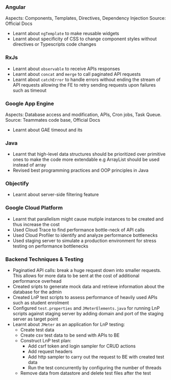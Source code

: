 ### Angular

Aspects: Components, Templates, Directives, Dependency Injection
Source: Official Docs

- Learnt about `ngTemplate` to make reusable widgets
- Learnt about specificity of CSS to change component styles without directives or Typescripts code changes

### RxJs
- Learnt about `observable` to receive APIs responses
- Learnt about ```concat``` and ```merge``` to call paginated API requests
- Learnt about ```catchError``` to handle errors without ending the stream of API requests allowing the FE to retry sending requests upon failures such as timeout

### Google App Engine

Aspects: Database access and modification, APIs, Cron jobs, Task Queue. 
Source: Teammates code base, Official Docs
- Learnt about GAE timeout and its 

### Java
- Learnt that high-level data structures should be prioritized over primitive ones to make the code more extendable e.g ArrayList should be used instead of array
- Revised best programming practices and OOP principles in Java 

### Objectify
- Learnt about server-side filtering feature

### Google Cloud Platform
- Learnt that parallelism might cause mutiple instances to be created and thus increase the cost
- Used Cloud Trace to find performance bottle-neck of API calls 
- Used Cloud Profiler to identify and analyze performance bottlenecks
- Used staging server to simulate a production environment for stress testing on performance bottlenecks

### Backend Techniques & Testing
- Paginatied API calls: break a huge request down into smaller requests. This allows for more data to be sent at the cost of additional performance overhead
- Created sripts to generate mock data and retrieve information about the database for the admin
- Created LnP test scripts to assess performance of heavily used APIs such as student enrolment
- Configured `test.properties` and `JMeterElements.java` for running LnP scripts against staging server by adding domain and port of the staging server as target point
- Learnt about `JMeter` as an application for LnP testing:
    - Create test data
    - Create csv test data to be send with APIs to BE
    - Construct LnP test plan: 
        - Add csrf token and login sampler for CRUD actions
        - Add request headers
        - Add http sampler to carry out the request to BE with created test data
        - Run the test concurrently by configuring the number of threads
    - Remove data from datastore and delete test files after the test

